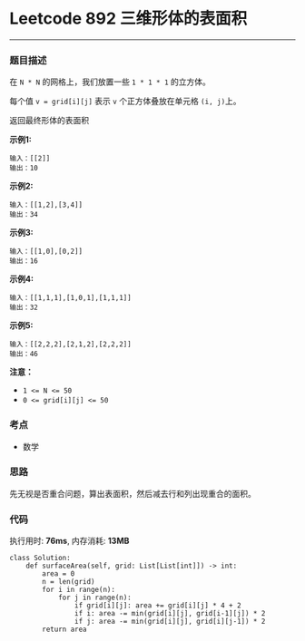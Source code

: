 # Leetcode 892 三维形体的表面积
***
### 题目描述
在 `N * N` 的网格上，我们放置一些 `1 * 1 * 1` 的立方体。  

每个值 `v = grid[i][j]` 表示 `v` 个正方体叠放在单元格 `(i, j)`上。  

返回最终形体的表面积

**示例1:**   
	
	输入：[[2]]
	输出：10
	
**示例2:**   
	
	输入：[[1,2],[3,4]]
	输出：34
	
**示例3:**   
	
	输入：[[1,0],[0,2]]
	输出：16
	
**示例4:**   
	
	输入：[[1,1,1],[1,0,1],[1,1,1]]
	输出：32
	
**示例5:**   
	
	输入：[[2,2,2],[2,1,2],[2,2,2]]
	输出：46

**注意：**

* `1 <= N <= 50`
* `0 <= grid[i][j] <= 50`

### 考点

* 数学

### 思路
先无视是否重合问题，算出表面积，然后减去行和列出现重合的面积。

### 代码  
执行用时: **76ms**, 内存消耗: **13MB**

```
class Solution:
    def surfaceArea(self, grid: List[List[int]]) -> int:
        area = 0
        n = len(grid)
        for i in range(n):
            for j in range(n):
                if grid[i][j]: area += grid[i][j] * 4 + 2
                if i: area -= min(grid[i][j], grid[i-1][j]) * 2
                if j: area -= min(grid[i][j], grid[i][j-1]) * 2
        return area
              
```







	